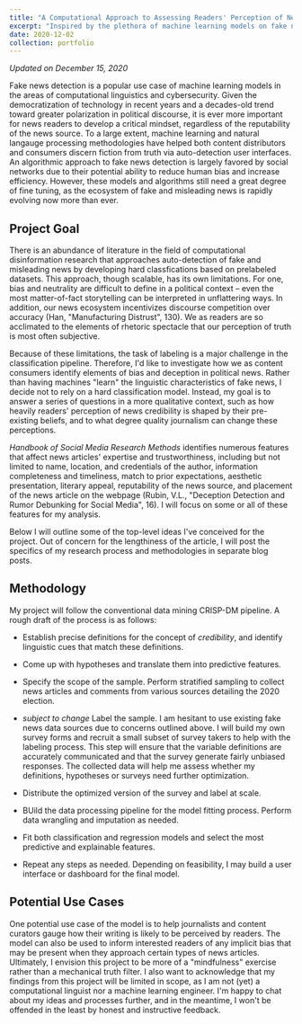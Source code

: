 ```yaml
---
title: "A Computational Approach to Assessing Readers' Perception of News Credibility"
excerpt: "Inspired by the plethora of machine learning models on fake new detection, my project aims to analyze linguistic cues, rhetorical strategies and reputability of the news source that influence or challenge readers' perception of news trustworthiness and expertise. I will be primarily focusing on articles about the 2020 election."
date: 2020-12-02
collection: portfolio
---
```

<i>Updated on December 15, 2020</i>

Fake news detection is a popular use case of machine learning models in the areas of computational linguistics and cybersecurity. Given the democratization of technology in recent years and a decades-old trend toward greater polarization in political discourse, it is ever more important for news readers to develop a critical mindset, regardless of the reputability of the news source. To a large extent, machine learning and natural langauge processing methodologies have helped both content distributors and consumers discern fiction from truth via auto-detection user interfaces. An algorithmic approach to fake news detection is largely favored by social networks due to their potential ability to reduce human bias and increase efficiency. However, these models and algorithms still need a great degree of fine tuning, as the ecosystem of fake and misleading news is rapidly evolving now more than ever.

Project Goal
-----------------

There is an abundance of literature in the field of computational disinformation research that approaches auto-detection of fake and misleading news by developing hard classfications based on prelabeled datasets. This approach, though scalable, has its own limitations. For one, bias and neutrality are difficult to define in a political context &ndash; even the most matter-of-fact storytelling can be interpreted in unflattering ways. In addition, our news ecosystem incentivizes discourse competition over accuracy (Han, "Manufacturing Distrust", 130). We as readers are so acclimated to the elements of rhetoric spectacle that our perception of truth is most often subjective. 

Because of these limitations, the task of labeling is a major challenge in the classification pipeline. Therefore, I'd like to investigate how we as content consumers identify elements of bias and deception in political news. Rather than having machines "learn" the linguistic characteristics of fake news, I decide not to rely on a hard classification model. Instead, my goal is to answer a series of questions in a more qualitative context, such as how heavily readers' perception of news credibility is shaped by their pre-existing beliefs, and to what degree quality journalism can change these perceptions. 

<i>Handbook of Social Media Research Methods</i> identifies numerous features that affect news articles' expertise and trustworthiness, including but not limited to name, location, and credentials of the author, information completeness and timeliness, match to prior expectations, aesthetic presentation, literary appeal, reputability of the news source, and placement of the news article on the webpage (Rubin, V.L., "Deception Detection and Rumor Debunking for Social Media", 16). I will focus on some or all of these features for my analysis.

Below I will outline some of the top-level ideas I've conceived for the project. Out of concern for the lengthiness of the article, I will post the specifics of my research process and methodologies in separate blog posts.

Methodology
-----------

My project will follow the conventional data mining CRISP-DM pipeline. A rough draft of the process is as follows:

* Establish precise definitions for the concept of <i>credibility</i>, and identify linguistic cues that match these definitions.

* Come up with hypotheses and translate them into predictive features. 

* Specify the scope of the sample. Perform stratified sampling to collect news articles and comments from various sources detailing the 2020 election.

* <i>subject to change</i> Label the sample. I am hesitant to use existing fake news data sources due to concerns outlined above. I will build my own survey forms and recruit a small subset of survey takers to help with the labeling process. This step will ensure that the variable definitions are accurately communicated and that the survey generate fairly unbiased responses. The collected data will help me assess whether my definitions, hypotheses or surveys need further optimization.

* Distribute the optimized version of the survey and label at scale.

* BUild the data processing pipeline for the model fitting process. Perform data wrangling and imputation as needed.

* Fit both classification and regression models and select the most predictive and explainable features.

* Repeat any steps as needed. Depending on feasibility, I may build a user interface or dashboard for the final model.

Potential Use Cases
-------------------

One potential use case of the model is to help journalists and content curators gauge how their writing is likely to be perceived by readers. The model can also be used to inform interested readers of any implicit bias that may be present when they approach certain types of news articles. Ultimately, I envision this project to be more of a "mindfulness" exercise rather than a mechanical truth filter. I also want to acknowledge that my findings from this project will be limited in scope, as I am not (yet) a computational linguist nor a machine learning engineer. I'm happy to chat about my ideas and processes further, and in the meantime, I won't be offended in the least by honest and instructive feedback.
